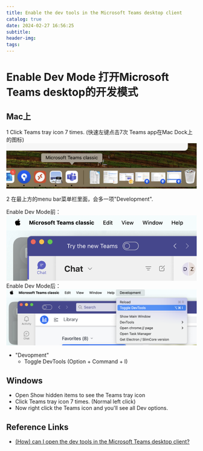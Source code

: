 ```yaml
---
title: Enable the dev tools in the Microsoft Teams desktop client
catalog: true
date: 2024-02-27 16:56:25
subtitle:
header-img:
tags:
---
```


# Enable Dev Mode 打开Microsoft Teams desktop的开发模式

## Mac上

1 Click Teams tray icon 7 times. (快速左键点击7次 Teams app在Mac Dock上的图标)
![Mac Dock上的Teams app图标](https://github.com/CatherineLiyuankun/PictureBed/raw/master/blog/post/Enable-the-dev-tools-in-the-Microsoft-Teams-desktop-client/TeamsIconDock.png)

2 在最上方的menu bar菜单栏里面，会多一项"Development".

Enable Dev Mode前：
![Development disable](https://github.com/CatherineLiyuankun/PictureBed/raw/master/blog/post/Enable-the-dev-tools-in-the-Microsoft-Teams-desktop-client/WithoutDev.png)
Enable Dev Mode后：
![Development enable](https://github.com/CatherineLiyuankun/PictureBed/raw/master/blog/post/Enable-the-dev-tools-in-the-Microsoft-Teams-desktop-client/Dev.png)

- "Devopment"
  - Toggle DevTools (Option + Command + I)

## Windows

- Open Show hidden items to see the Teams tray icon
- Click Teams tray icon 7 times. (Normal left click)
- Now right click the Teams icon and you'll see all Dev options.

## Reference Links

- [(How) can I open the dev tools in the Microsoft Teams desktop client?](https://stackoverflow.com/questions/50678907/how-can-i-open-the-dev-tools-in-the-microsoft-teams-desktop-client)
